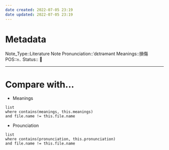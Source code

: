 ```yaml
---
date created: 2022-07-05 23:19
date updated: 2022-07-05 23:19
---
```


# Metadata

Note_Type::Literature Note
Pronunciation::ˈdɛtrəmənt
Meanings::損傷
POS::`n.`
Status:: 👶

---

# Compare with...

- Meanings

```dataview
list
where contains(meanings, this.meanings)
and file.name != this.file.name
```

- Prounciation

```dataview
list
where contains(pronunciation, this.pronunciation)
and file.name != this.file.name
```
